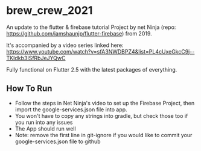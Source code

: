 # brew_crew_2021

An update to the flutter & firebase tutorial Project by net Ninja (repo: https://github.com/iamshaunjp/flutter-firebase) from 2019.

It's accompanied by a video series linked here: https://www.youtube.com/watch?v=sfA3NWDBPZ4&list=PL4cUxeGkcC9j--TKIdkb3ISfRbJeJYQwC

Fully functional on Flutter 2.5 with the latest packages of everything.

## How To Run

- Follow the steps in Net Ninja's video to set up the Firebase Project, then import the google-services.json file into app.
- You won't have to copy any strings into gradle, but check those too if you run into any issues
- The App should run well
- Note: remove the first line in git-ignore if you would like to commit your google-services.json file to github



